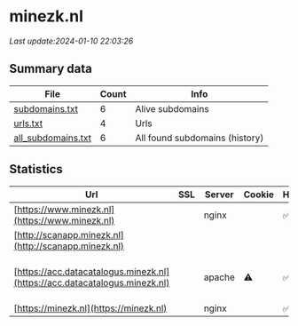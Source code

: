 # minezk.nl
*Last update:2024-01-10 22:03:26*
## Summary data
| File       | Count | Info |
|------------|-------|------|
|[subdomains.txt](/data/minezk/subdomains.txt)|6|Alive subdomains|
|[urls.txt](/data/minezk/urls.txt)|4|Urls|
|[all_subdomains.txt](/data/minezk/all_subdomains.txt)|6|All found subdomains (history)|
## Statistics
| Url | SSL | Server | Cookie | HSTS | CSP | XFO | XXP | RP | Tech |
|------------|-------|------|------|------|------|------|------|------|------|
|[https://www.minezk.nl](https://www.minezk.nl)| |nginx| |:white_check_mark: | |:warning: |:white_check_mark: |:white_check_mark: |:white_check_mark: ||
|[http://scanapp.minezk.nl](http://scanapp.minezk.nl)| | | | | | | |:white_check_mark: ||
|[https://acc.datacatalogus.minezk.nl](https://acc.datacatalogus.minezk.nl)| |apache|:warning: |:white_check_mark: | |:white_check_mark: | |:white_check_mark: |Apache HTTP Server H...|
|[https://minezk.nl](https://minezk.nl)| |nginx| |:white_check_mark: | |:warning: |:white_check_mark: |:white_check_mark: |:white_check_mark: ||